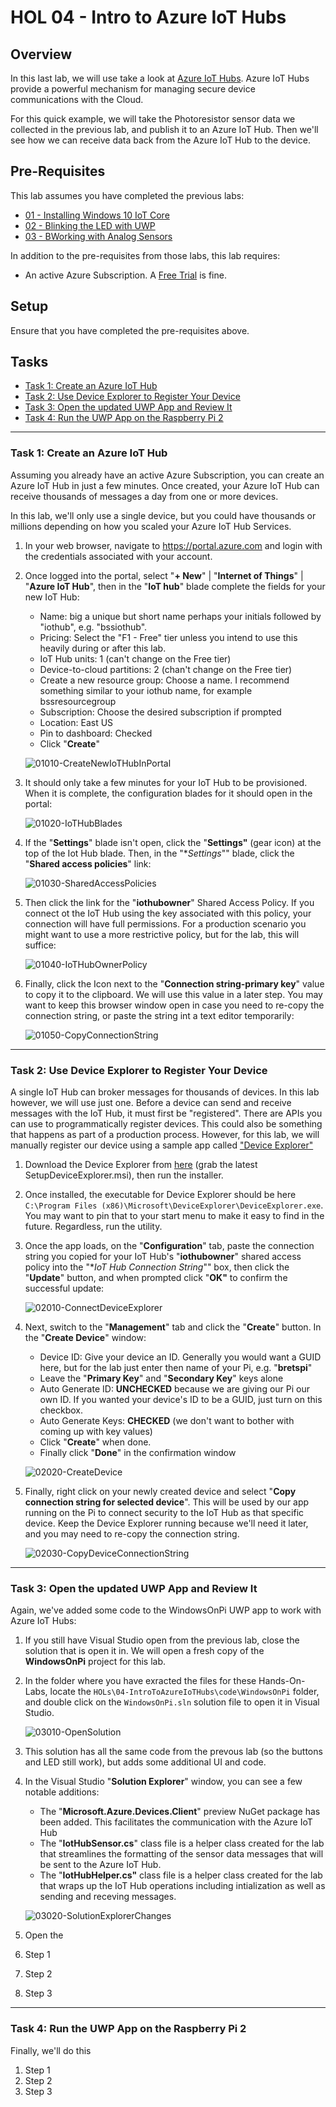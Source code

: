 ﻿# HOL 04 - Intro to Azure IoT Hubs

## Overview

In this last lab, we will use take a look at <a href="https://azure.microsoft.com/en-us/services/iot-hub/" target="_blank">Azure IoT Hubs</a>.  Azure IoT Hubs provide a powerful mechanism for managing secure device communications with the Cloud.  

For this quick example, we will take the Photoresistor sensor data we collected in the previous lab, and publish it to an Azure IoT Hub.  Then we'll see how we can receive data back from the Azure IoT Hub to the device.

## Pre-Requisites

This lab assumes you have completed the previous labs:

- [01 - Installing Windows 10 IoT Core](../HOLs/01-InstallingWindows10IotCore/) 
- [02 - Blinking the LED with UWP](../HOLs/02-BlinkingTheLEDWithUWP/) 
- [03 - BWorking with Analog Sensors](../HOLs/03-WorkingWithAnalogSensors/) 

In addition to the pre-requisites from those labs, this lab requires:

- An active Azure Subscription.  A <a href="https://azure.microsoft.com/en-us/free/" target="_blank">Free Trial</a> is fine.

## Setup

Ensure that you have completed the pre-requisites above.

## Tasks

- [Task 1: Create an Azure IoT Hub](#Task1)
- [Task 2: Use Device Explorer to Register Your Device](#Task2)
- [Task 3: Open the updated UWP App and Review It](#Task3)
- [Task 4: Run the UWP App on the Raspberry Pi 2](#Task3)

---

<a name="Task1"></a>
### Task 1: Create an Azure IoT Hub

Assuming you already have an active Azure Subscription, you can create an Azure IoT Hub in just a few minutes.  Once created, your Azure IoT Hub can receive thousands of messages a day from one or more devices. 

In this lab, we'll only use a single device, but you could have thousands or millions depending on how you scaled your Azure IoT Hub Services.  

1. In your web browser, navigate to <a href="https://portal.azure.com" target="_blank">https://portal.azure.com</a> and login with the credentials associated with your account.  

1. Once logged into the portal, select "**+ New**" | "**Internet of Things**" | "**Azure IoT Hub**", then in the "**IoT hub**" blade complete the fields for your new IoT Hub:

	- Name: big a unique but short name perhaps your initials followed by "iothub", e.g. "bssiothub".
	- Pricing: Select the "F1 - Free" tier unless you intend to use this heavily during or after this lab.
	- IoT Hub units: 1 (can't change on the Free tier)
	- Device-to-cloud partitions: 2 (chan't change on the Free tier)
	- Create a new resource group: Choose a name.  I recommend something similar to your iothub  name, for example bssresourcegroup
	- Subscription: Choose the desired subscription if prompted
	- Location: East US
	- Pin to dashboard: Checked
	- Click "**Create**"

	![01010-CreateNewIoTHubInPortal](images/01010-createnewiothubinportal.png?raw=true "Create New Azure IoT Hub in the Portal")


1. It should only take a few minutes for your IoT Hub to be provisioned. When it is complete, the configuration blades for it should open in the portal:

	![01020-IoTHubBlades](images/01020-iothubblades.png?raw=true "IoT Hub Blades")

1. If the "**Settings**" blade isn't open, click the "**Settings"** (gear icon) at the top of the Iot Hub blade.  Then, in the "**Settings*"" blade, click the "**Shared access policies**" link:

	![01030-SharedAccessPolicies](images/01030-sharedaccesspolicies.png?raw=true "Shared Access Policies")

1. Then click the link for the "**iothubowner**" Shared Access Policy. If you connect ot the IoT Hub using the key associated with this policy, your connection will have full permissions. For a production scenario you might want to use a more restrictive policy, but for the lab, this will suffice: 

	![01040-IoTHubOwnerPolicy](images/01040-iothubownerpolicy.png?raw=true "IoTHubOwner Policy")

1. Finally, click the Icon next to the "**Connection string-primary key**" value to copy it to the clipboard.  We will use this value in a later step.  You may want to keep this browser window open in case you need to re-copy the connection string, or paste the string int a text editor temporarily:

	![01050-CopyConnectionString](images/01050-copyconnectionstring.png?raw=true "Copy Connection String")

---

<a name="Task2"></a>
### Task 2: Use Device Explorer to Register Your Device

A single IoT Hub can broker messages for thousands of devices.  In this lab however, we will use just one.  Before a device can send and receive messages with the IoT Hub, it must first be "registered".  There are APIs you can use to programmatically register devices.  This could also be something that happens as part of a production process.  However, for this lab, we will manually register our device using a sample app called <a href="https://github.com/Azure/azure-iot-sdks/blob/master/tools/DeviceExplorer/doc/how_to_use_device_explorer.md" target="_blank">"Device Explorer"</a>

1. Download the Device Explorer from <a href="https://github.com/Azure/azure-iot-sdks/releases" target="_blank">here</a> (grab the latest SetupDeviceExplorer.msi), then run the installer.

1. Once installed, the executable for Device Explorer should be here `C:\Program Files (x86)\Microsoft\DeviceExplorer\DeviceExplorer.exe`.  You may want to pin that to your start menu to make it easy to find in the future.  Regardless, run the utility.  

1. Once the app loads, on the "**Configuration**" tab, paste the connection string you copied for your IoT Hub's "**iothubowner**" shared access policy into the "**IoT Hub Connection String*"" box, then click the "**Update**" button, and when prompted click "**OK"** to confirm the successful update:

	![02010-ConnectDeviceExplorer](images/02010-connectdeviceexplorer.png?raw=true "Connect Device Explorer")

1. Next, switch to the "**Management**" tab and click the "**Create**" button.  In the "**Create Device**" window:

	- Device ID: Give your device an ID.  Generally you would want a GUID here, but for the lab just enter then name of your Pi, e.g. "**bretspi**"
	- Leave the "**Primary Key**" and "**Secondary Key**" keys alone
	- Auto Generate ID: **UNCHECKED** because we are giving our Pi our own ID.  If you wanted your device's ID to be a GUID, just turn on this checkbox. 
	- Auto Generate Keys: **CHECKED** (we don't want to bother with coming up with key values)
	- Click "**Create**" when done. 
	- Finally click "**Done**" in the confirmation window

	![02020-CreateDevice](images/02020-createdevice.png?raw=true "Create Device")

1. Finally, right click on your newly created device and select "**Copy connection string for selected device**".  This will be used by our app running on the Pi to connect security to the IoT Hub as that specific device.  Keep the Device Explorer running because we'll need it later, and you may need to re-copy the connection string.

	![02030-CopyDeviceConnectionString](images/02030-copydeviceconnectionstring.png?raw=true "Copy Device Connection String")

---

<a name="Task3"></a>
### Task 3: Open the updated UWP App and Review It

Again, we've added some code to the WindowsOnPi UWP app to work with Azure IoT Hubs:

1. If you still have Visual Studio open from the previous lab, close the solution that is open it in.  We will open a fresh copy of the **WindowsOnPi** project for this lab.

1. In the folder where you have exracted the files for these Hands-On-Labs, locate the `HOLs\04-IntroToAzureIoTHubs\code\WindowsOnPi` folder, and double click on the `WindowsOnPi.sln` solution file to open it in Visual Studio.

	![03010-OpenSolution](images/03010-opensolution.png?raw=true "Open Solution")

1. This solution has all the same code from the prevous lab (so the buttons and LED still work), but adds some additional UI and code. 

1. In the Visual Studio "**Solution Explorer**" window, you can see a few notable additions:
	
	- The "**Microsoft.Azure.Devices.Client**" preview NuGet package has been added.  This facilitates the communication with the Azure IoT Hub
	- The "**IotHubSensor.cs**" class file is a helper class created for the lab that streamlines the formatting of the sensor data messages that will be sent to the Azure IoT Hub.
	- The "**IotHubHelper.cs"** class file is a helper class created for the lab that wraps up the IoT Hub operations including intialization as well as sending and receving messages. 

	![03020-SolutionExplorerChanges](images/03020-solutionexplorerchanges.png?raw=true "Solution Explorer Changes")

1. Open the 

1. Step 1
1. Step 2
1. Step 3


---

<a name="Task4"></a>
### Task 4: Run the UWP App on the Raspberry Pi 2

Finally, we'll do this

1. Step 1
1. Step 2
1. Step 3


